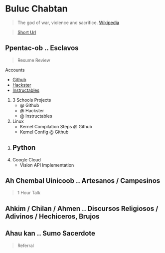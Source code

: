 # Buluc Chabtan

> The god of war, violence and sacrifice. [Wikipedia](https://en.wikipedia.org/wiki/List_of_Maya_gods_and_supernatural_beings)

> [Short Url](https://goo.gl/EaHYCN)

## Ppentac-ob .. Esclavos

> Resume Review

Accounts

- [Github](https://github.com/)
- [Hackster](https://www.hackster.io/)
- [Instructables](http://www.instructables.com/)

1. 3 Schools Projects
   - @ Github
   - @ Hackster
   - @ Instructables
2. Linux
   - Kernel Compilation Steps @ Github
   - Kernel Config @ Github
3. Python
   - 
4. Google Cloud
   - Vision API Implementation

## Ah Chembal Uinicoob .. Artesanos / Campesinos

> 1 Hour Talk

## Ahkim / Chilan / Ahmen .. Discursos Religiosos / Adivinos / Hechiceros, Brujos

## Ahau kan .. Sumo Sacerdote

> Referral


